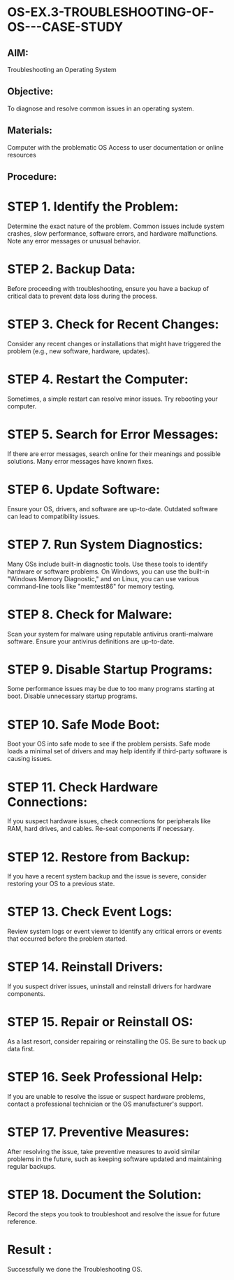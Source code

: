 # OS-EX.3-TROUBLESHOOTING-OF-OS---CASE-STUDY
## AIM:
Troubleshooting an Operating System

## Objective:
To diagnose and resolve common issues in an operating system.

## Materials:
Computer with the problematic OS
Access to user documentation or online resources

## Procedure:

# STEP 1. Identify the Problem:
Determine the exact nature of the problem. Common issues include system crashes, slow performance, software errors, and hardware malfunctions. Note any error messages or unusual behavior.

# STEP 2. Backup Data:
Before proceeding with troubleshooting, ensure you have a backup of critical data to prevent data loss during the process.

# STEP 3. Check for Recent Changes:
Consider any recent changes or installations that might have triggered the problem (e.g., new software, hardware, updates).

# STEP 4. Restart the Computer:
Sometimes, a simple restart can resolve minor issues. Try rebooting your computer.

# STEP 5. Search for Error Messages:
If there are error messages, search online for their meanings and possible solutions. Many error messages have known fixes.

# STEP 6. Update Software:
Ensure your OS, drivers, and software are up-to-date. Outdated software can lead to compatibility issues.
# STEP 7. Run System Diagnostics:
Many OSs include built-in diagnostic tools. Use these tools to identify hardware or software problems. On Windows, you can use the built-in "Windows Memory Diagnostic," and on Linux, you can use various command-line tools like "memtest86" for memory testing.

# STEP 8. Check for Malware:
Scan your system for malware using reputable antivirus oranti-malware software. Ensure your antivirus definitions are up-to-date.

# STEP 9. Disable Startup Programs:
Some performance issues may be due to too many programs starting at boot. Disable unnecessary startup programs.

# STEP 10. Safe Mode Boot:
Boot your OS into safe mode to see if the problem persists. Safe mode loads a minimal set of drivers and may help identify if third-party software is causing issues.

# STEP 11. Check Hardware Connections:
If you suspect hardware issues, check connections for peripherals like RAM, hard drives, and cables. Re-seat components if necessary.

# STEP 12. Restore from Backup:
If you have a recent system backup and the issue is severe, consider restoring your OS to a previous state.

# STEP 13. Check Event Logs:
Review system logs or event viewer to identify any critical errors or events that occurred before the problem started.

# STEP 14. Reinstall Drivers:
If you suspect driver issues, uninstall and reinstall drivers for hardware components.

# STEP 15. Repair or Reinstall OS:
As a last resort, consider repairing or reinstalling the OS. Be sure to back up data first.

# STEP 16. Seek Professional Help:
If you are unable to resolve the issue or suspect hardware problems, contact a professional technician or the OS manufacturer's support.

# STEP 17. Preventive Measures:
After resolving the issue, take preventive measures to avoid similar problems in the future, such as keeping software updated and maintaining regular backups.

# STEP 18. Document the Solution:
Record the steps you took to troubleshoot and resolve the issue for future reference.

# Result :
Successfully we done the Troubleshooting OS.

